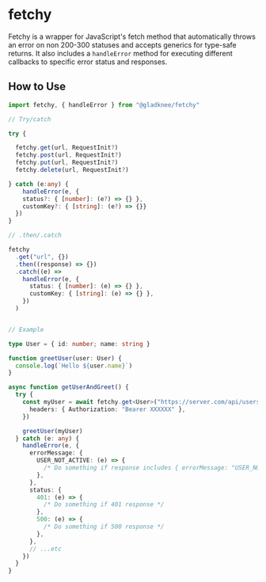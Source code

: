 # fetchy

Fetchy is a wrapper for JavaScript's fetch method that automatically throws an error on non 200-300 statuses and accepts generics for type-safe returns. It also includes a `handleError` method for executing different callbacks to specific error status and responses.

## How to Use

```typescript
import fetchy, { handleError } from "@gladknee/fetchy"

// Try/catch

try {

  fetchy.get(url, RequestInit?)
  fetchy.post(url, RequestInit?)
  fetchy.put(url, RequestInit?)
  fetchy.delete(url, RequestInit?)

} catch (e:any) {
    handleError(e, {
    status?: { [number]: (e?) => {} },
    customKey?: { [string]: (e?) => {}}
  })
}

// .then/.catch

fetchy
  .get("url", {})
  .then((response) => {})
  .catch((e) =>
    handleError(e, {
      status: { [number]: (e) => {} },
      customKey: { [string]: (e) => {} },
    })
  )


// Example

type User = { id: number; name: string }

function greetUser(user: User) {
  console.log(`Hello ${user.name}`)
}

async function getUserAndGreet() {
  try {
    const myUser = await fetchy.get<User>("https://server.com/api/users/me", {
      headers: { Authorization: "Bearer XXXXXX" },
    })

    greetUser(myUser)
  } catch (e: any) {
    handleError(e, {
      errorMessage: {
        USER_NOT_ACTIVE: (e) => {
          /* Do something if response includes { errorMessage: "USER_NOT_ACTIVE"} */
        },
      },
      status: {
        401: (e) => {
          /* Do something if 401 response */
        },
        500: (e) => {
          /* Do something if 500 response */
        },
      },
      // ...etc
    })
  }
}
```
